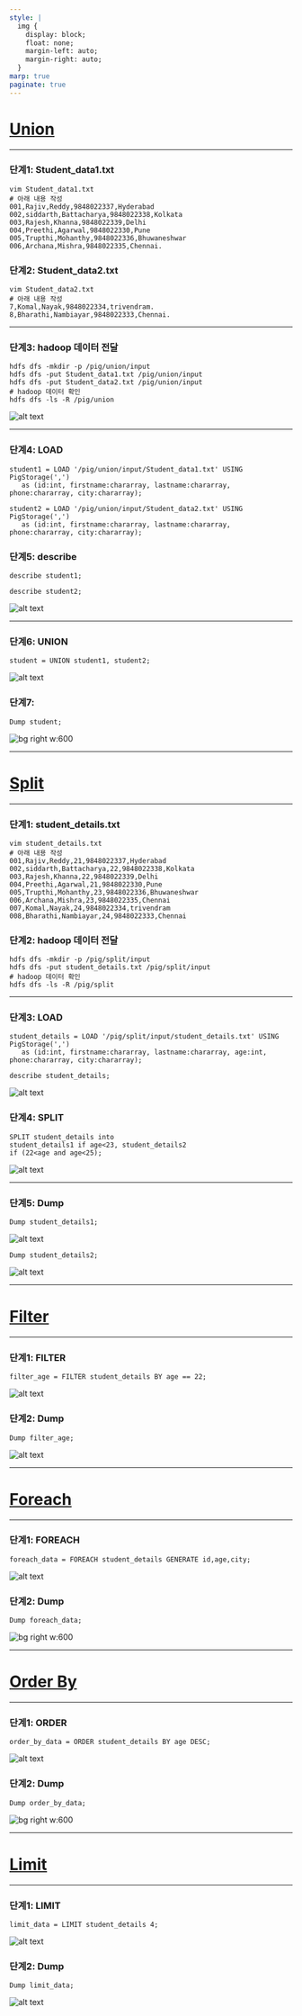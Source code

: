 ```yaml
---
style: |
  img {
    display: block;
    float: none;
    margin-left: auto;
    margin-right: auto;
  }
marp: true
paginate: true
---
```

# [Union](https://www.tutorialspoint.com/apache_pig/apache_pig_union_operator.htm)

---
### 단계1: Student_data1.txt
```shell
vim Student_data1.txt
# 아래 내용 작성 
001,Rajiv,Reddy,9848022337,Hyderabad
002,siddarth,Battacharya,9848022338,Kolkata
003,Rajesh,Khanna,9848022339,Delhi
004,Preethi,Agarwal,9848022330,Pune
005,Trupthi,Mohanthy,9848022336,Bhuwaneshwar
006,Archana,Mishra,9848022335,Chennai.
```
### 단계2: Student_data2.txt
```shell
vim Student_data2.txt
# 아래 내용 작성 
7,Komal,Nayak,9848022334,trivendram.
8,Bharathi,Nambiayar,9848022333,Chennai.
```
---
### 단계3: hadoop 데이터 전달 
```shell
hdfs dfs -mkdir -p /pig/union/input
hdfs dfs -put Student_data1.txt /pig/union/input
hdfs dfs -put Student_data2.txt /pig/union/input
# hadoop 데이터 확인 
hdfs dfs -ls -R /pig/union
```
![alt text](./img/basic/image-26.png)

---
### 단계4: LOAD
```shell
student1 = LOAD '/pig/union/input/Student_data1.txt' USING PigStorage(',') 
   as (id:int, firstname:chararray, lastname:chararray, phone:chararray, city:chararray); 

student2 = LOAD '/pig/union/input/Student_data2.txt' USING PigStorage(',') 
   as (id:int, firstname:chararray, lastname:chararray, phone:chararray, city:chararray);
```
### 단계5: describe
```shell
describe student1;

describe student2;
```
![alt text](./img/basic/image-28.png)

---
### 단계6: UNION
```shell
student = UNION student1, student2;
```
![alt text](./img/basic/image-29.png)
### 단계7: 
```shell
Dump student; 
```
![bg right w:600](./img/basic/image-27.png)

---
# [Split](https://www.tutorialspoint.com/apache_pig/apache_pig_split_operator.htm)

---
### 단계1: student_details.txt
```shell
vim student_details.txt
# 아래 내용 작성 
001,Rajiv,Reddy,21,9848022337,Hyderabad
002,siddarth,Battacharya,22,9848022338,Kolkata
003,Rajesh,Khanna,22,9848022339,Delhi 
004,Preethi,Agarwal,21,9848022330,Pune 
005,Trupthi,Mohanthy,23,9848022336,Bhuwaneshwar 
006,Archana,Mishra,23,9848022335,Chennai 
007,Komal,Nayak,24,9848022334,trivendram 
008,Bharathi,Nambiayar,24,9848022333,Chennai
```
### 단계2: hadoop 데이터 전달 
```shell
hdfs dfs -mkdir -p /pig/split/input
hdfs dfs -put student_details.txt /pig/split/input
# hadoop 데이터 확인 
hdfs dfs -ls -R /pig/split
```
---
### 단계3: LOAD
```shell
student_details = LOAD '/pig/split/input/student_details.txt' USING PigStorage(',')
   as (id:int, firstname:chararray, lastname:chararray, age:int, phone:chararray, city:chararray); 

describe student_details;
```
![alt text](./img/basic/image-30.png)

### 단계4: SPLIT
```shell
SPLIT student_details into 
student_details1 if age<23, student_details2 
if (22<age and age<25);
```
![alt text](./img/basic/image-31.png)

---
### 단계5: Dump 
```shell
Dump student_details1; 
```
![alt text](./img/basic/image-32.png)
```shell
Dump student_details2; 
```
![alt text](./img/basic/image-33.png)

---
# [Filter](https://www.tutorialspoint.com/apache_pig/apache_pig_filter_operator.htm)
---
### 단계1: FILTER
```shell
filter_age = FILTER student_details BY age == 22;
```
![alt text](./img/basic/image-34.png)
### 단계2: Dump 
```shell
Dump filter_age; 
```
![alt text](./img/basic/image-35.png)

---
# [Foreach](https://www.tutorialspoint.com/apache_pig/apache_pig_foreach_operator.htm)

---
### 단계1: FOREACH 
```shell
foreach_data = FOREACH student_details GENERATE id,age,city;
```
![alt text](./img/basic/image-36.png)
### 단계2: Dump 
```shell
Dump foreach_data; 
```
![bg right w:600](./img/basic/image-37.png)

---
# [Order By](https://www.tutorialspoint.com/apache_pig/apache_pig_order_by.htm)

---
### 단계1: ORDER 
```shell
order_by_data = ORDER student_details BY age DESC;
```
![alt text](./img/basic/image-38.png)
### 단계2: Dump 
```shell
Dump order_by_data; 
```
![bg right w:600](./img/basic/image-39.png)

---
# [Limit](https://www.tutorialspoint.com/apache_pig/apache_pig_limit_operator.htm)

---
### 단계1: LIMIT 
```shell
limit_data = LIMIT student_details 4; 
```
![alt text](./img/basic/image-40.png)
### 단계2: Dump 
```shell
Dump limit_data; 
```
![alt text](./img/basic/image-41.png)



